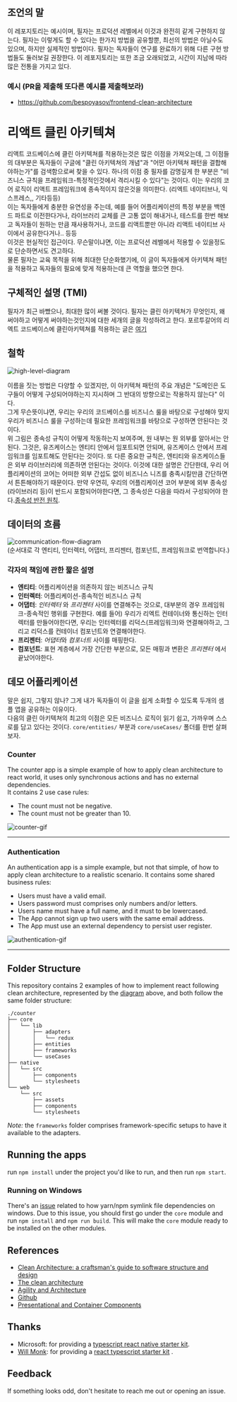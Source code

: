 ## 조언의 말
이 레포지토리는 예시이며, 필자는 프로덕션 레벨에서 이것과 완전히 같게 구현하지 않는다. 필자는 이렇게도 할 수 있다는 한가지 방법을 공유할뿐, 최선의 방법은 아닐수도 있으며, 하지만 실제적인 방법이다. 필자는 독자들이 연구를 완료하기 위해 다른 구현 방법들도 둘러보길 권장한다. 이 레포지토리는 또한 조금 오래되었고, 시간이 지남에 따라 많은 전통을 가지고 있다.  

### 예시 (PR을 제출해 또다른 예시를 제출해보라)
- https://github.com/bespoyasov/frontend-clean-architecture

# 리액트 클린 아키텍쳐
리액트 코드베이스에 클린 아키텍쳐를 적용하는것은 많은 이점을 가져오는데, 그 이점들의 대부분은 독자들이 구글에 "클린 아키텍쳐의 개념"과 "어떤 아키텍쳐 패턴을 결합해야하는가"를 검색함으로써 찾을 수 있다. 하나의 이점 중 필자를 감명깊게 한 부분은 "비즈니스 규칙을 프레임워크-특정적인것에서 격리시킬 수 있다"는 것이다. 이는 우리의 코어 로직이 리액트 프레임워크에 종속적이지 않은것을 의미한다. (리엑트 네이티브나, 익스프레스,, 기타등등)  
이는 독자들에게 충분한 유연성을 주는데, 예를 들어 어플리케이션의 특정 부분을 백엔드 파트로 이전한다거나, 라이브러리 교체를 큰 고통 없이 해내거나, 테스트를 한번 해보고 독자들이 원하는 만큼 재사용하거나, 코드를 리액트뿐만 아니라 리액트 네이티브 사이에서 공유한다거나.. 등등  
이것은 현실적인 접근이다. 무슨말이냐면, 이는 프로덕션 레벨에서 적용할 수 있을정도로 단순하면서도 견고하다.  
물론 필자는 교육 목적을 위해 최대한 단순화했기에, 이 글이 독자들에게 아키텍쳐 패턴을 적용하고 독자들의 필요에 맞게 적용하는데 큰 역할을 했으면 한다.  

## 구체적인 설명 (TMI)
필자가 최근 바빴으나, 최대한 많이 써볼 것이다.
필자는 클린 아키텍쳐가 무엇인지, 왜 써야하고 어떻게 써야하는것인지에 대한 세개의 글을 작성하려고 한다.
포르투갈어의 리엑트 코드베이스에 클린아키텍쳐를 적용하는 글은 [여기](https://medium.com/@eduardomoroni/arquitetura-limpa-para-bases-de-c%C3%B3digo-react-df0f78d2b42e)

## 철학
![high-level-diagram](https://github.com/eduardomoroni/react-clean-architecture/blob/master/docs/images/high-level-diagram.jpg)  

이름을 짓는 방법은 다양할 수 있겠지만, 이 아키텍쳐 패턴의 주요 개념은 "도메인은 도구들이 어떻게 구성되어야하는지 지시하며 그 반대의 방향으로는 작용하지 않는다" 이다.  
그게 무슨뜻이냐면, 우리는 우리의 코드베이스를 비즈니스 룰을 바탕으로 구성해야 맞지 우리가 비즈니스 룰을 구성하는데 필요한 프레임워크를 바탕으로 구성하면 안된다는 것이다.  
위 그림은 종속성 규칙이 어떻게 작동하는지 보여주며, 원 내부는 원 외부를 알아서는 안된다. 그것은, 유즈케이스는 엔티티 안에서 임포트되면 안되며, 유즈케이스 안에서 프레임워크를 임포트해도 안된다는 것이다. 
또 다른 중요한 규칙은, 엔티티와 유즈케이스들은 외부 라이브러리에 의존하면 안된다는 것이다. 이것에 대한 설명은 간단한데, 우리 어플리케이션의 코어는 어떠한 외부 간섭도 없이 비즈니스 니즈를 충족시킬만큼 간단하면서 튼튼해야하기 때문이다.
만약 우연히, 우리의 어플리케이션 코어 부분에 외부 종속성(라이브러리 등)이 반드시 포함되어야한다면, 그 종속성은 다음을 따라서 구성되어야 한다.[종속성 반전 원칙](https://en.wikipedia.org/wiki/Dependency_inversion_principle).

## 데이터의 흐름
![communication-flow-diagram](https://github.com/eduardomoroni/react-clean-architecture/blob/master/docs/images/communication-flow.jpg)  
(순서대로 각 엔티티, 인터렉터, 어댑터, 프리젠터, 컴포넌트, 프레임워크로 번역합니다.)

### 각자의 책임에 관한 짧은 설명
- **엔티티**: 어플리케이션을 의존하지 않는 비즈니스 규칙  
- **인터렉터**: 어플리케이션-종속적인 비즈니스 규칙  
- **어댑터**: *인터렉터* 와 *프리젠터* 사이를 연결해주는 것으로, 대부분의 경우 프레임워크-종속적인 행위를 구현한다. 예를 들어) 우리가 리엑트 컨테이너와 통신하는 인터렉터를 만들어야한다면, 우리는 인터렉터를 리덕스(프레임워크)와 연결해야하고, 그리고 리덕스를 컨테이너 컴포넌트와 연결해야한다.
- **프리젠터**: *어댑터*와 *컴포너트* 사이를 매핑한다.
- **컴포넌트**: 표현 계층에서 가장 간단한 부분으로, 모든 매핑과 변환은 *프리젠터* 에서 끝났어야한다.

## 데모 어플리케이션
말은 쉽지, 그렇지 않나? 그게 내가 독자들이 이 글을 쉽게 소화할 수 있도록 두개의 샘플 앱을 공유하는 이유이다.  
다음의 클린 아키텍쳐의 최고의 이점은 모든 비즈니스 로직이 읽기 쉽고, 가까우며 스스로를 담고 있다는 것이다.
`core/entities/` 부분과 `core/useCases/` 폴더를 한번 살펴보자.  

### Counter
The counter app is a simple example of how to apply clean architecture to react world, it uses only synchronous actions and has no external dependencies.  
It contains 2 use case rules:
- The count must not be negative.
- The count must not be greater than 10.  

![counter-gif](https://github.com/eduardomoroni/react-clean-architecture/blob/master/docs/images/counter.gif)  

---  

### Authentication
An authentication app is a simple example, but not that simple, of how to apply clean architecture to a realistic scenario.
It contains some shared business rules:
- Users must have a valid email.
- Users password must comprises only numbers and/or letters.
- Users name must have a full name, and it must to be lowercased.
- The App cannot sign up two users with the same email address.
- The App must use an external dependency to persist user register.  

![authentication-gif](https://github.com/eduardomoroni/react-clean-architecture/blob/master/docs/images/authentication.gif)  

---  

## Folder Structure
This repository contains 2 examples of how to implement react following clean architecture, represented by the [diagram](#philosophy) above, and both follow the same folder structure:
```
./counter
├── core
│   └── lib
│       ├── adapters
│       │   └── redux
│       ├── entities
│       ├── frameworks
│       └── useCases
├── native
│   └── src
│       ├── components
│       └── stylesheets
└── web
    └── src
        ├── assets
        ├── components
        └── stylesheets
```
*Note:* the `frameworks` folder comprises framework-specific setups to have it available to the adapters.  

## Running the apps
run `npm install` under the project you'd like to run, and then run `npm start`.

### Running on Windows

There's an [issue](https://github.com/eduardomoroni/react-clean-architecture/issues/2) related to how yarn/npm symlink file dependencies on windows. Due to this issue, you should first go under the `core` module and run `npm install` and `npm run build`. This will make the `core` module ready to be installed on the other modules.

## References
- [Clean Architecture: a craftsman's guide to software structure and design](https://goo.gl/2h3fsD)
- [The clean architecture](https://8thlight.com/blog/uncle-bob/2012/08/13/the-clean-architecture.html)
- [Agility and Architecture](https://www.youtube.com/watch?v=0oGpWmS0aYQ)
- [Github](https://github.com/topics/clean-architecture?o=desc&s=stars)
- [Presentational and Container Components](https://medium.com/@dan_abramov/smart-and-dumb-components-7ca2f9a7c7d0)

## Thanks
- Microsoft: for providing a [typescript react native starter kit](https://github.com/Microsoft/TypeScript-React-Native-Starter).
- [Will Monk](https://github.com/wmonk): for providing a [react typescript starter kit](https://github.com/wmonk/create-react-app-typescript) .

## Feedback
If something looks odd, don't hesitate to reach me out or opening an issue.
